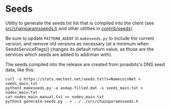 # Seeds

Utility to generate the seeds.txt list that is compiled into the client
(see [src/chainparamsseeds.h](/src/chainparamsseeds.h) and other utilities in [contrib/seeds](/contrib/seeds)).

Be sure to update `PATTERN_AGENT` in `makeseeds.py` to include the current version,
and remove old versions as necessary (at a minimum when SeedsServiceFlags()
changes its default return value, as those are the services which seeds are added
to addrman with).

The seeds compiled into the release are created from jonasbits's DNS seed data, like this:

````
curl -s https://stats.nmctest.net/seeds.txt?s=NamecoinNet > seeds_main.txt
python3 makeseeds.py -a asmap-filled.dat -s seeds_main.txt > nodes_main.txt
cat nodes_main_manual.txt >> nodes_main.txt
python3 generate-seeds.py . > ../../src/chainparamsseeds.h
````
